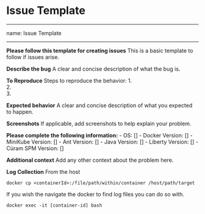 # Issue Template

---
name: Issue Template

---

**Please follow this template for creating issues**
This is a basic template to follow if issues arise.

**Describe the bug**
A clear and concise description of what the bug is.

**To Reproduce**
Steps to reproduce the behavior:
1.  
2.  
3.  

**Expected behavior**
A clear and concise description of what you expected to happen.

**Screenshots**
If applicable, add screenshots to help explain your problem.

**Please complete the following information:**
    - OS: []
     - Docker Version: []
     - MiniKube Version: []
     - Ant Version: []
     - Java Version: []
     - Liberty  Version: []
     - Cúram SPM Version: []

**Additional context**
Add any other context about the problem here.

**Log Collection**
From the host

```shell
docker cp <containerId>:/file/path/within/container /host/path/target
```

If you wish the navigate the docker to find log files you can do so with.

```shell
docker exec -it [container-id] bash
```
